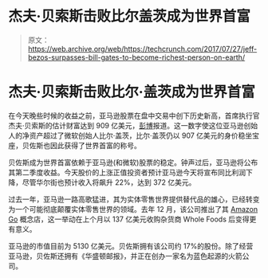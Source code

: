 # 杰夫·贝索斯击败比尔盖茨成为世界首富

> 原文：<https://web.archive.org/web/https://techcrunch.com/2017/07/27/jeff-bezos-surpasses-bill-gates-to-become-richest-person-on-earth/>

# 杰夫·贝索斯击败比尔·盖茨成为世界首富

在今天晚些时候的收益之前，亚马逊股票在盘中交易中创下历史新高，首席执行官杰夫·贝索斯的估计财富达到 909 亿美元，[彭博](https://web.archive.org/web/20221209172630/https://www.bloomberg.com/billionaires/)报道。这一数字使这位亚马逊创始人的净资产超过了微软创始人比尔·盖茨，比尔·盖茨仍以 907 亿美元的身价稳坐宝座，贝佐斯也因此获得了世界首富的称号。

贝佐斯成为世界首富依赖于亚马逊(和微软)股票的稳定。钟声过后，亚马逊将公布其第二季度收益。今天股价的上涨正值投资者预计亚马逊今天将宣布同比利润下降，尽管华尔街也预计收入将飙升 22%，达到 372 亿美元。

过去一年，亚马逊一路高歌猛进，其为实体零售世界提供替代品的雄心，已经转变为一个可能彻底颠覆实体零售世界的领域。去年 12 月，该公司推出了其 [Amazon Go](https://web.archive.org/web/20221209172630/https://beta.techcrunch.com/2016/12/05/amazon-go/) 概念店，这一举动在上个月以 137 亿美元收购杂货商 Whole Foods 后变得更有意义。

亚马逊的市值目前为 5130 亿美元。贝佐斯拥有该公司约 17%的股份。除了经营亚马逊，贝佐斯还拥有《华盛顿邮报》，并正在创办一家名为蓝色起源的火箭公司。